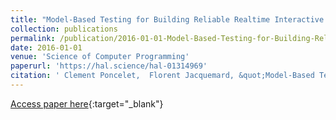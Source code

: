 ```yaml
---
title: "Model-Based Testing for Building Reliable Realtime Interactive Music Systems"
collection: publications
permalink: /publication/2016-01-01-Model-Based-Testing-for-Building-Reliable-Realtime-Interactive-Music-Systems
date: 2016-01-01
venue: 'Science of Computer Programming'
paperurl: 'https://hal.science/hal-01314969'
citation: ' Clement Poncelet,  Florent Jacquemard, &quot;Model-Based Testing for Building Reliable Realtime Interactive Music Systems.&quot; Science of Computer Programming, 2016.'
---
```

[Access paper here](https://hal.science/hal-01314969){:target="_blank"}

